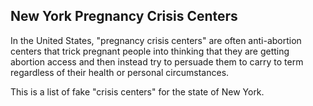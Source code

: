 ## New York Pregnancy Crisis Centers

In the United States, "pregnancy crisis centers" are often anti-abortion centers that trick pregnant people into thinking that they are getting abortion access and then instead try to persuade them to carry to term regardless of their health or personal circumstances. 

This is a list of fake "crisis centers" for the state of New York.

